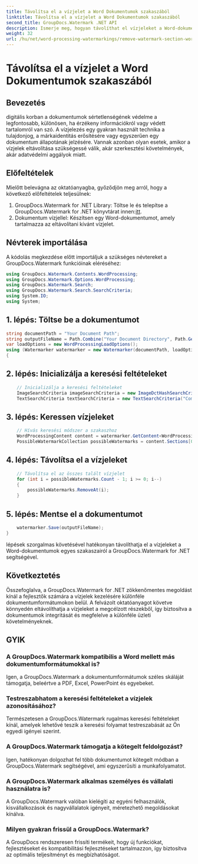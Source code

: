 ```yaml
---
title: Távolítsa el a vízjelet a Word Dokumentumok szakaszából
linktitle: Távolítsa el a vízjelet a Word Dokumentumok szakaszából
second_title: GroupDocs.Watermark .NET API
description: Ismerje meg, hogyan távolíthat el vízjeleket a Word-dokumentumok egyes szakaszaiból a GroupDocs.Watermark for .NET segítségével. Átfogó oktatóanyag itt érhető el.
weight: 32
url: /hu/net/word-processing-watermarkings/remove-watermark-section-word-docs/
---
```


# Távolítsa el a vízjelet a Word Dokumentumok szakaszából

## Bevezetés
digitális korban a dokumentumok sértetlenségének védelme a legfontosabb, különösen, ha érzékeny információkról vagy védett tartalomról van szó. A vízjelezés egy gyakran használt technika a tulajdonjog, a márkaidentitás erősítésére vagy egyszerűen egy dokumentum állapotának jelzésére. Vannak azonban olyan esetek, amikor a vízjelek eltávolítása szükségessé válik, akár szerkesztési követelmények, akár adatvédelmi aggályok miatt.
## Előfeltételek
Mielőtt belevágna az oktatóanyagba, győződjön meg arról, hogy a következő előfeltételek teljesülnek:
1.  GroupDocs.Watermark for .NET Library: Töltse le és telepítse a GroupDocs.Watermark for .NET könyvtárat innen:[itt](https://releases.groupdocs.com/Watermark/net/).
2. Dokumentum vízjellel: Készítsen egy Word-dokumentumot, amely tartalmazza az eltávolítani kívánt vízjelet.

## Névterek importálása
A kódolás megkezdése előtt importáljuk a szükséges névtereket a GroupDocs.Watermark funkcióinak eléréséhez:
```csharp
using GroupDocs.Watermark.Contents.WordProcessing;
using GroupDocs.Watermark.Options.WordProcessing;
using GroupDocs.Watermark.Search;
using GroupDocs.Watermark.Search.SearchCriteria;
using System.IO;
using System;
```
## 1. lépés: Töltse be a dokumentumot
```csharp
string documentPath = "Your Document Path";
string outputFileName = Path.Combine("Your Document Directory", Path.GetFileName(documentPath));
var loadOptions = new WordProcessingLoadOptions();
using (Watermarker watermarker = new Watermarker(documentPath, loadOptions))
{
```
## 2. lépés: Inicializálja a keresési feltételeket
```csharp
    // Inicializálja a keresési feltételeket
    ImageSearchCriteria imageSearchCriteria = new ImageDctHashSearchCriteria(Constants.LogoPng);
    TextSearchCriteria textSearchCriteria = new TextSearchCriteria("Company Name");
```
## 3. lépés: Keressen vízjeleket
```csharp
    // Hívás keresési módszer a szakaszhoz
    WordProcessingContent content = watermarker.GetContent<WordProcessingContent>();
    PossibleWatermarkCollection possibleWatermarks = content.Sections[0].Search(textSearchCriteria.Or(imageSearchCriteria));
```
## 4. lépés: Távolítsa el a vízjeleket
```csharp
    // Távolítsa el az összes talált vízjelet
    for (int i = possibleWatermarks.Count - 1; i >= 0; i--)
    {
        possibleWatermarks.RemoveAt(i);
    }
```
## 5. lépés: Mentse el a dokumentumot
```csharp
    watermarker.Save(outputFileName);
}
```
lépések szorgalmas követésével hatékonyan távolíthatja el a vízjeleket a Word-dokumentumok egyes szakaszairól a GroupDocs.Watermark for .NET segítségével.

## Következtetés
Összefoglalva, a GroupDocs.Watermark for .NET zökkenőmentes megoldást kínál a fejlesztők számára a vízjelek kezelésére különféle dokumentumformátumokon belül. A felvázolt oktatóanyagot követve könnyedén eltávolíthatja a vízjeleket a megcélzott részekből, így biztosítva a dokumentumok integritását és megfelelve a különféle üzleti követelményeknek.
## GYIK
### A GroupDocs.Watermark kompatibilis a Word mellett más dokumentumformátumokkal is?
Igen, a GroupDocs.Watermark a dokumentumformátumok széles skáláját támogatja, beleértve a PDF, Excel, PowerPoint és egyebeket.
### Testreszabhatom a keresési feltételeket a vízjelek azonosításához?
Természetesen a GroupDocs.Watermark rugalmas keresési feltételeket kínál, amelyek lehetővé teszik a keresési folyamat testreszabását az Ön egyedi igényei szerint.
### A GroupDocs.Watermark támogatja a kötegelt feldolgozást?
Igen, hatékonyan dolgozhat fel több dokumentumot kötegelt módban a GroupDocs.Watermark segítségével, ami egyszerűsíti a munkafolyamatot.
### A GroupDocs.Watermark alkalmas személyes és vállalati használatra is?
A GroupDocs.Watermark valóban kielégíti az egyéni felhasználók, kisvállalkozások és nagyvállalatok igényeit, méretezhető megoldásokat kínálva.
### Milyen gyakran frissül a GroupDocs.Watermark?
A GroupDocs rendszeresen frissíti termékeit, hogy új funkciókat, fejlesztéseket és kompatibilitási fejlesztéseket tartalmazzon, így biztosítva az optimális teljesítményt és megbízhatóságot.